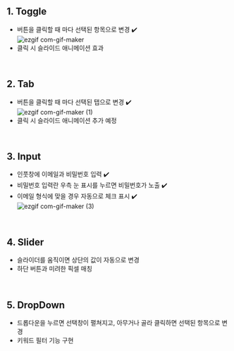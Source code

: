 ## 1. Toggle
- 버튼을 클릭할 때 마다 선택된 항목으로 변경 ✔️ <br/>
![ezgif com-gif-maker](https://user-images.githubusercontent.com/97436315/167864272-5be50009-3d1d-4fab-9da6-ea115e7e4a39.gif)
- 클릭 시 슬라이드 애니메이션 효과
<br />

## 2. Tab
-  버튼을 클릭할 때 마다 선택된 탭으로 변경 ✔️ <br/>
![ezgif com-gif-maker (1)](https://user-images.githubusercontent.com/97436315/167864914-cf54734e-f34f-4cbb-9ce1-5a6b8b41a02e.gif)
-  클릭 시 슬라이드 애니메이션 추가 예정

<br />

## 3. Input
- 인풋창에 이메일과 비밀번호 입력 ✔️
- 비밀번호 입력란 우측 눈 표시를 누르면 비밀번호가 노출 ✔️ <br/>
- 이메일 형식에 맞을 경우 자동으로 체크 표시 ✔️ <br/>
![ezgif com-gif-maker (3)](https://user-images.githubusercontent.com/97436315/168091420-975686bd-c327-45b0-8749-919e73753397.gif)


<br />

## 4. Slider
- 슬라이더를 움직이면 상단의 값이 자동으로 변경
- 하단 버튼과 미려한 픽셀 매칭

<br />

## 5. DropDown
- 드롭다운을 누르면 선택창이 펼쳐지고, 아무거나 골라 클릭하면 선택된 항목으로 변경
- 키워드 필터 기능 구현



